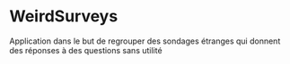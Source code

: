 # WeirdSurveys

Application dans le but de regrouper des sondages étranges qui donnent des réponses à des questions sans utilité
